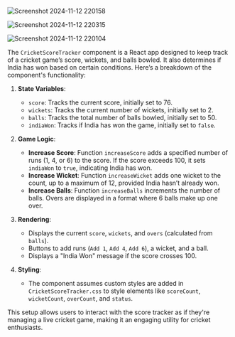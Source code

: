 ![Screenshot 2024-11-12 220158](https://github.com/user-attachments/assets/bcefd51b-0c1e-4097-8363-b25a43994ac7)

![Screenshot 2024-11-12 220315](https://github.com/user-attachments/assets/10bb8314-0df3-4da3-a180-06105d4990a9)

![Screenshot 2024-11-12 220104](https://github.com/user-attachments/assets/697c9bff-b6c0-4000-8368-65217ff7ab4a)

The `CricketScoreTracker` component is a React app designed to keep track of a cricket game’s score, wickets, and balls bowled. It also determines if India has won based on certain conditions. Here’s a breakdown of the component's functionality:

1. **State Variables**:
   - `score`: Tracks the current score, initially set to 76.
   - `wickets`: Tracks the current number of wickets, initially set to 2.
   - `balls`: Tracks the total number of balls bowled, initially set to 50.
   - `indiaWon`: Tracks if India has won the game, initially set to `false`.

2. **Game Logic**:
   - **Increase Score**: Function `increaseScore` adds a specified number of runs (1, 4, or 6) to the score. If the score exceeds 100, it sets `indiaWon` to `true`, indicating India has won.
   - **Increase Wicket**: Function `increaseWicket` adds one wicket to the count, up to a maximum of 12, provided India hasn’t already won.
   - **Increase Balls**: Function `increaseBalls` increments the number of balls. Overs are displayed in a format where 6 balls make up one over.

3. **Rendering**:
   - Displays the current `score`, `wickets`, and `overs` (calculated from `balls`).
   - Buttons to add runs (`Add 1`, `Add 4`, `Add 6`), a wicket, and a ball.
   - Displays a "India Won" message if the score crosses 100.

4. **Styling**:
   - The component assumes custom styles are added in `CricketScoreTracker.css` to style elements like `scoreCount`, `wicketCount`, `overCount`, and `status`.

This setup allows users to interact with the score tracker as if they're managing a live cricket game, making it an engaging utility for cricket enthusiasts.
